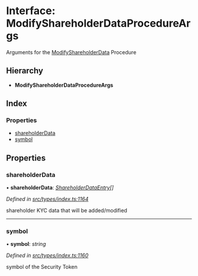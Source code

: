 # Interface: ModifyShareholderDataProcedureArgs

Arguments for the [ModifyShareholderData](../enums/_types_index_.proceduretype.md#modifyshareholderdata) Procedure

## Hierarchy

* **ModifyShareholderDataProcedureArgs**

## Index

### Properties

* [shareholderData](_types_index_.modifyshareholderdataprocedureargs.md#shareholderdata)
* [symbol](_types_index_.modifyshareholderdataprocedureargs.md#symbol)

## Properties

###  shareholderData

• **shareholderData**: *[ShareholderDataEntry](_types_index_.shareholderdataentry.md)[]*

*Defined in [src/types/index.ts:1164](https://github.com/PolymathNetwork/polymath-sdk/blob/fb8c7c9/src/types/index.ts#L1164)*

shareholder KYC data that will be added/modified

___

###  symbol

• **symbol**: *string*

*Defined in [src/types/index.ts:1160](https://github.com/PolymathNetwork/polymath-sdk/blob/fb8c7c9/src/types/index.ts#L1160)*

symbol of the Security Token
